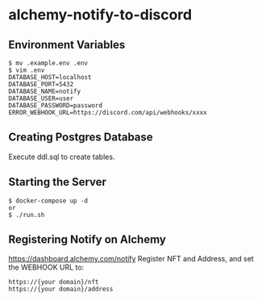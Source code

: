 # alchemy-notify-to-discord

## Environment Variables
```
$ mv .example.env .env
$ vim .env
DATABASE_HOST=localhost
DATABASE_PORT=5432
DATABASE_NAME=notify
DATABASE_USER=user
DATABASE_PASSWORD=password
ERROR_WEBHOOK_URL=https://discord.com/api/webhooks/xxxx
```

## Creating Postgres Database
Execute ddl.sql to create tables.

## Starting the Server
```
$ docker-compose up -d
or
$ ./run.sh
```

## Registering Notify on Alchemy
https://dashboard.alchemy.com/notify
Register NFT and Address, and set the WEBHOOK URL to:
```
https://{your domain}/nft
https://{your domain}/address
```
